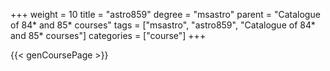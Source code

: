 +++
weight = 10
title = "astro859"
degree = "msastro"
parent = "Catalogue of 84* and 85* courses"
tags = ["msastro", "astro859", "Catalogue of 84* and 85* courses"]
categories = ["course"]
+++

{{< genCoursePage >}}

